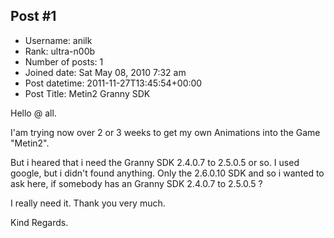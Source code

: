 ## Post #1
- Username: anilk
- Rank: ultra-n00b
- Number of posts: 1
- Joined date: Sat May 08, 2010 7:32 am
- Post datetime: 2011-11-27T13:45:54+00:00
- Post Title: Metin2 Granny SDK

Hello @ all.

I'am trying now over 2 or 3 weeks to get my own Animations into the Game "Metin2".

But i heared that i need the Granny SDK 2.4.0.7 to 2.5.0.5 or so.
I used google, but i didn't found anything. Only the 2.6.0.10 SDK and so i wanted to ask here, if somebody has an Granny SDK 2.4.0.7 to 2.5.0.5 ?

I really need it. 
Thank you very much.

Kind Regards.
